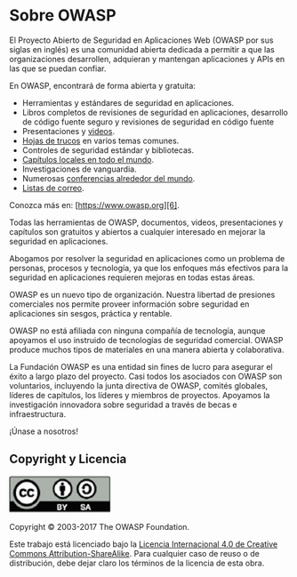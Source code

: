 Sobre OWASP
===========

El Proyecto Abierto de Seguridad en Aplicaciones Web (OWASP por sus siglas en inglés) es una comunidad abierta dedicada a permitir a que las organizaciones desarrollen, adquieran y mantengan aplicaciones y APIs en las que se puedan confiar.

En OWASP, encontrará de forma abierta y gratuita:

* Herramientas y estándares de seguridad en aplicaciones.
* Libros completos de revisiones de seguridad en aplicaciones, desarrollo de código fuente seguro y revisiones de seguridad en código fuente
* Presentaciones y [videos][1].
* [Hojas de trucos][2] en varios temas comunes.
* Controles de seguridad estándar y bibliotecas.
* [Capítulos locales en todo el mundo][3].
* Investigaciones de vanguardia.
* Numerosas [conferencias alrededor del mundo][4].
* [Listas de correo][5].

Conozca más en: [https://www.owasp.org][6].

Todas las herramientas de OWASP, documentos, videos, presentaciones y capítulos son gratuitos y abiertos a cualquier interesado en mejorar la seguridad en aplicaciones.

Abogamos por resolver la seguridad en aplicaciones como un problema de personas, procesos y tecnología, ya que los enfoques más efectivos para la seguridad en aplicaciones requieren mejoras en todas estas áreas.

OWASP es un nuevo tipo de organización. Nuestra libertad de presiones comerciales nos permite proveer información sobre seguridad en aplicaciones sin sesgos, práctica y rentable.

OWASP no está afiliada con ninguna compañía de tecnología, aunque apoyamos el uso instruido de tecnologías de seguridad comercial. OWASP produce muchos tipos de materiales en una manera abierta y colaborativa.

La Fundación OWASP es una entidad sin fines de lucro para asegurar el éxito a largo plazo del proyecto. Casi todos los asociados con OWASP son voluntarios, incluyendo la junta directiva de OWASP, comités globales, líderes de capítulos, los líderes y miembros de proyectos. Apoyamos la investigación innovadora sobre seguridad a través de becas e infraestructura.

¡Únase a nosotros!

## Copyright y Licencia

![license](images/license.png)

Copyright © 2003-2017 The OWASP Foundation.

Este trabajo está licenciado bajo la [Licencia Internacional 4.0 de Creative Commons Attribution-ShareAlike][7]. Para cualquier caso de reuso o de distribución, debe dejar claro los términos de la licencia de esta obra.

[1]: https://www.youtube.com/user/OWASPGLOBAL
[2]: https://www.owasp.org/index.php/OWASP_Cheat_Sheet_Series
[3]: https://www.owasp.org/index.php/OWASP_Chapter
[4]: https://www.owasp.org/index.php/Category:OWASP_AppSec_Conference
[5]: https://lists.owasp.org/mailman/listinfo
[6]: https://www.owasp.org
[7]: http://creativecommons.org/licenses/by-sa/4.0/

